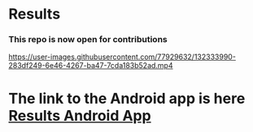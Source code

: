 # Results 

### This repo is now open for contributions



https://user-images.githubusercontent.com/77929632/132333990-283df249-6e46-4267-ba47-7cda183b52ad.mp4




# The link to the Android app is here [Results Android App](https://github.com/DevGautam2000/Results)
